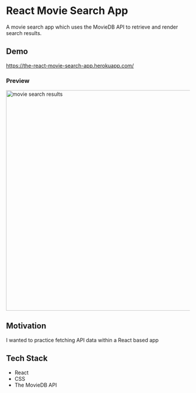 # React Movie Search App

A movie search app which uses the MovieDB API to retrieve and render search results.


## Demo
https://the-react-movie-search-app.herokuapp.com/

### Preview

<img width="604" alt="movie search results" src="https://user-images.githubusercontent.com/69181038/109720884-a8031b80-7b78-11eb-9c39-c4fafe9b4590.jpg">

## Motivation

  I wanted to practice fetching API data within a React based app

## Tech Stack

- React
- CSS
- The MovieDB API
